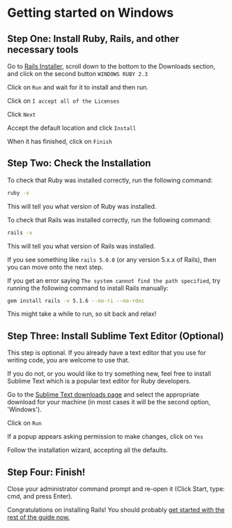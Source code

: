 # Getting started on Windows

## Step One: Install Ruby, Rails, and other necessary tools

Go to [Rails Installer](http://railsinstaller.org/en), scroll down to the bottom to the Downloads section, and click on the second button `WINDOWS RUBY 2.3`

Click on `Run` and wait for it to install and then run.

Click on `I accept all of the Licenses`

Click `Next`

Accept the default location and click `Install`

When it has finished, click on `Finish`


## Step Two: Check the Installation

To check that Ruby was installed correctly, run the following command:

```sh
ruby -v
```

This will tell you what version of Ruby was installed.

To check that Rails was installed correctly, run the following command:

```sh
rails -v
```

This will tell you what version of Rails was installed.

If you see something like `rails 5.0.0` (or any version 5.x.x of Rails), then you can move onto the next step.

If you get an error saying `The system cannot find the path specified`, try running the following command to install Rails manually:

```sh
gem install rails -v 5.1.6 --no-ri --no-rdoc
```

This might take a while to run, so sit back and relax!


## Step Three: Install Sublime Text Editor (Optional)

This step is optional. If you already have a text editor that you use for writing code, you are welcome to use that.

If you do not, or you would like to try something new, feel free to install Sublime Text which is a popular text editor for Ruby developers.

Go to the [Sublime Text downloads page](https://www.sublimetext.com/3) and select the appropriate download for your machine (in most cases it will be the second option, 'Windows').

Click on `Run`

If a popup appears asking permission to make changes, click on `Yes`

Follow the installation wizard, accepting all the defaults.


## Step Four: Finish!

Close your administrator command prompt and re-open it (Click Start, type: cmd, and press Enter).

Congratulations on installing Rails! You should probably [get started with the rest of the guide now.](/guides/installfest/getting_started)
